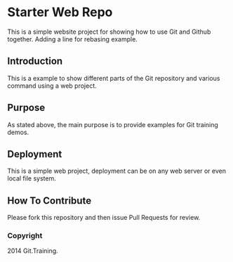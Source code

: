 # Starter Web Repo

This is a simple website project for showing how to use Git and Github together.
Adding a line for rebasing example.

## Introduction

This is a example to show different parts of the Git repository and various command using a web project.
## Purpose

As stated above, the main purpose is to provide examples for Git training demos.

## Deployment

This is a simple web project, deployment can be on any web server or even local file system.

## How To Contribute

Please fork this repository and then issue Pull Requests for review.

### Copyright

2014 Git.Training.